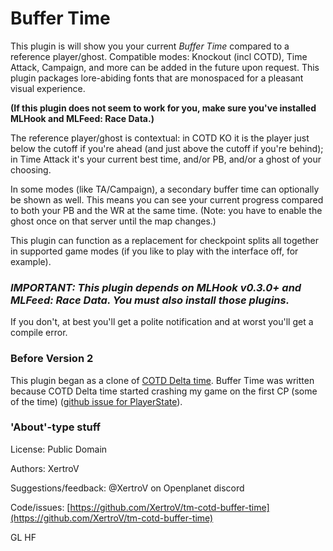 # Buffer Time

This plugin is will show you your current *Buffer Time* compared to a reference player/ghost.
Compatible modes: Knockout (incl COTD), Time Attack, Campaign, and more can be added in the future upon request.
This plugin packages lore-abiding fonts that are monospaced for a pleasant visual experience.

**(If this plugin does not seem to work for you, make sure you've installed MLHook and MLFeed: Race Data.)**

The reference player/ghost is contextual: in COTD KO it is the player just below the cutoff if you're ahead (and just above the cutoff if you're behind); in Time Attack it's your current best time, and/or PB, and/or a ghost of your choosing.

In some modes (like TA/Campaign), a secondary buffer time can optionally be shown as well.
This means you can see your current progress compared to both your PB and the WR at the same time.
(Note: you have to enable the ghost once on that server until the map changes.)

This plugin can function as a replacement for checkpoint splits all together in supported game modes (if you like to play with the interface off, for example).

### *__IMPORTANT:__ This plugin depends on __MLHook__ v0.3.0+ and __MLFeed: Race Data__. You must also install those plugins.*

If you don't, at best you'll get a polite notification and at worst you'll get a compile error.

### Before Version 2

This plugin began as a clone of [COTD Delta time](https://openplanet.dev/plugin/cotddeltako).
Buffer Time was written because COTD Delta time started crashing my game on the first CP (some of the time) ([github issue for PlayerState](https://github.com/thommie-echo/TMNext-PlayerState/issues/11)).


### 'About'-type stuff

License: Public Domain

Authors: XertroV

Suggestions/feedback: @XertroV on Openplanet discord

Code/issues: [https://github.com/XertroV/tm-cotd-buffer-time](https://github.com/XertroV/tm-cotd-buffer-time)

GL HF


<!--

Buffer Time; Checkpoint Alternative for COTD, TA, KO, Campaign

An alternative to checkpoints; shows Buffer Time compared to a reference. In COTD / KO, it shows how far you are from elimination. In TA / Solo, the reference is a ghost of your choosing, your PB, etc, and a secondary timer is available.

- tmp disable option?
- reference: best time on server?
- track priority choices and auto repopulate better
- [done] fix PB ghost issue in Solo?
- show final time

-->
